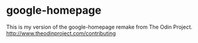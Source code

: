 google-homepage
===============
This is my version of the google-homepage remake from The Odin Project. 
http://www.theodinproject.com/contributing


